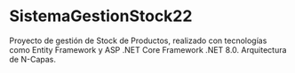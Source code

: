 # SistemaGestionStock22
Proyecto de gestión de Stock de Productos, realizado con tecnologías como Entity Framework y ASP .NET Core Framework .NET 8.0. Arquitectura de N-Capas.
